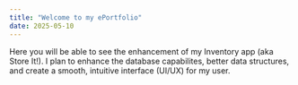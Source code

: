 ```yaml
---
title: "Welcome to my ePortfolio"
date: 2025-05-10
---
```


Here you will be able to see the enhancement of my Inventory app (aka Store It!). I plan to enhance the database capabilites, better data structures, and create a smooth, intuitive interface (UI/UX) for my user.
